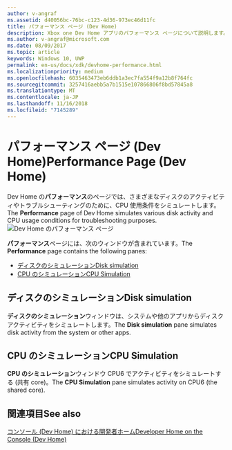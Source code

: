 ```yaml
---
author: v-angraf
ms.assetid: d40056bc-76bc-c123-4d36-973ec46d11fc
title: パフォーマンス ページ (Dev Home)
description: Xbox one Dev Home アプリのパフォーマンス ページについて説明します。
ms.author: v-angraf@microsoft.com
ms.date: 08/09/2017
ms.topic: article
keywords: Windows 10, UWP
permalink: en-us/docs/xdk/devhome-performance.html
ms.localizationpriority: medium
ms.openlocfilehash: 6035463473eb6ddb1a3ec7fa554f9a12b8f764fc
ms.sourcegitcommit: 3257416aebb5a7b1515e107866806f8bd57845a8
ms.translationtype: MT
ms.contentlocale: ja-JP
ms.lasthandoff: 11/16/2018
ms.locfileid: "7145289"
---
```

# <a name="performance-page-dev-home"></a><span data-ttu-id="41dfe-104">パフォーマンス ページ (Dev Home)</span><span class="sxs-lookup"><span data-stu-id="41dfe-104">Performance Page (Dev Home)</span></span>
   
  
<span data-ttu-id="41dfe-105">Dev Home の**パフォーマンス**のページでは、さまざまなディスクのアクティビティやトラブルシューティングのために、CPU 使用条件をシミュレートします。</span><span class="sxs-lookup"><span data-stu-id="41dfe-105">The **Performance** page of Dev Home simulates various disk activity and CPU usage conditions for troubleshooting purposes.</span></span>   
 ![Dev Home のパフォーマンス ページ](images/devhome_performance.png)   
  
<span data-ttu-id="41dfe-107">**パフォーマンス**ページには、次のウィンドウが含まれています。</span><span class="sxs-lookup"><span data-stu-id="41dfe-107">The **Performance** page contains the following panes:</span></span>   
 
   *  [<span data-ttu-id="41dfe-108">ディスクのシミュレーション</span><span class="sxs-lookup"><span data-stu-id="41dfe-108">Disk simulation</span></span>](#ID4EEB)  
   *  [<span data-ttu-id="41dfe-109">CPU のシミュレーション</span><span class="sxs-lookup"><span data-stu-id="41dfe-109">CPU Simulation</span></span>](#ID4EOB)  

 
<a id="ID4EEB"></a>

   

## <a name="disk-simulation"></a><span data-ttu-id="41dfe-110">ディスクのシミュレーション</span><span class="sxs-lookup"><span data-stu-id="41dfe-110">Disk simulation</span></span>  
   
  
<span data-ttu-id="41dfe-111">**ディスクのシミュレーション**ウィンドウは、システムや他のアプリからディスク アクティビティをシミュレートします。</span><span class="sxs-lookup"><span data-stu-id="41dfe-111">The **Disk simulation** pane simulates disk activity from the system or other apps.</span></span>   
  
<a id="ID4EOB"></a>

   

## <a name="cpu-simulation"></a><span data-ttu-id="41dfe-112">CPU のシミュレーション</span><span class="sxs-lookup"><span data-stu-id="41dfe-112">CPU Simulation</span></span>  
   
  
<span data-ttu-id="41dfe-113">**CPU のシミュレーション**ウィンドウ CPU6 でアクティビティをシミュレートする (共有 core)。</span><span class="sxs-lookup"><span data-stu-id="41dfe-113">The **CPU Simulation** pane simulates activity on CPU6 (the shared core).</span></span>   
  
<a id="ID4EYB"></a>

   

## <a name="see-also"></a><span data-ttu-id="41dfe-114">関連項目</span><span class="sxs-lookup"><span data-stu-id="41dfe-114">See also</span></span>  
 [<span data-ttu-id="41dfe-115">コンソール (Dev Home) における開発者ホーム</span><span class="sxs-lookup"><span data-stu-id="41dfe-115">Developer Home on the Console (Dev Home)</span></span>](dev-home.md)

  